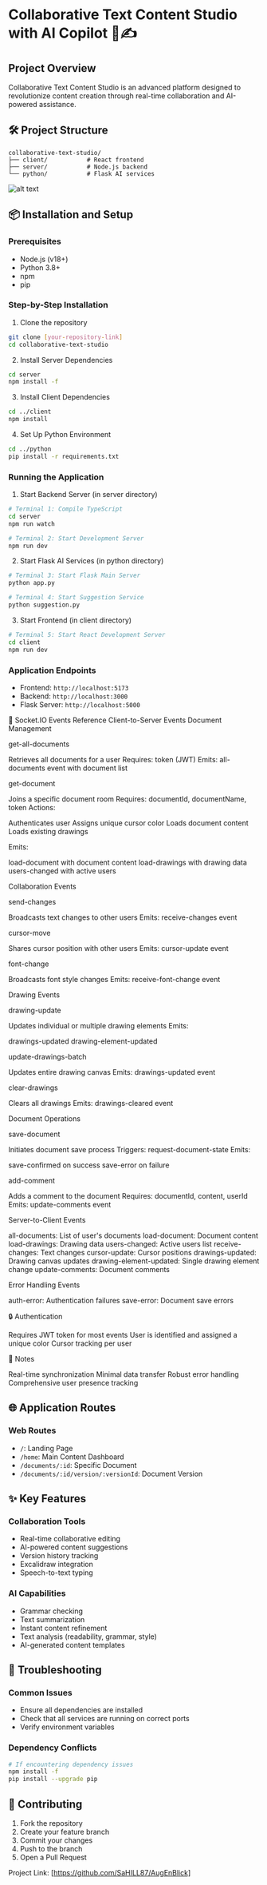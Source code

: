 # Collaborative Text Content Studio with AI Copilot 🚀✍️

## Project Overview

Collaborative Text Content Studio is an advanced platform designed to revolutionize content creation through real-time collaboration and AI-powered assistance.

## 🛠 Project Structure
```
collaborative-text-studio/
├── client/           # React frontend
├── server/           # Node.js backend
└── python/           # Flask AI services
```


![alt text](<WhatsApp Image 2025-03-05 at 12.39.44_7ef7152d.jpg>)

## 📦 Installation and Setup

### Prerequisites
- Node.js (v18+)
- Python 3.8+
- npm
- pip

### Step-by-Step Installation

1. Clone the repository
```bash
git clone [your-repository-link]
cd collaborative-text-studio
```

2. Install Server Dependencies
```bash
cd server
npm install -f
```

3. Install Client Dependencies
```bash
cd ../client
npm install
```

4. Set Up Python Environment
```bash
cd ../python
pip install -r requirements.txt
```

### Running the Application

1. Start Backend Server (in server directory)
```bash
# Terminal 1: Compile TypeScript
cd server
npm run watch

# Terminal 2: Start Development Server
npm run dev
```

2. Start Flask AI Services (in python directory)
```bash
# Terminal 3: Start Flask Main Server
python app.py

# Terminal 4: Start Suggestion Service
python suggestion.py
```

3. Start Frontend (in client directory)
```bash
# Terminal 5: Start React Development Server
cd client
npm run dev
```

### Application Endpoints

- Frontend: `http://localhost:5173`
- Backend: `http://localhost:3000`
- Flask Server: `http://localhost:5000`

🔌 Socket.IO Events Reference
Client-to-Server Events
Document Management

get-all-documents

Retrieves all documents for a user
Requires: token (JWT)
Emits: all-documents event with document list


get-document

Joins a specific document room
Requires: documentId, documentName, token
Actions:

Authenticates user
Assigns unique cursor color
Loads document content
Loads existing drawings


Emits:

load-document with document content
load-drawings with drawing data
users-changed with active users





Collaboration Events

send-changes

Broadcasts text changes to other users
Emits: receive-changes event


cursor-move

Shares cursor position with other users
Emits: cursor-update event


font-change

Broadcasts font style changes
Emits: receive-font-change event



Drawing Events

drawing-update

Updates individual or multiple drawing elements
Emits:

drawings-updated
drawing-element-updated




update-drawings-batch

Updates entire drawing canvas
Emits: drawings-updated event


clear-drawings

Clears all drawings
Emits: drawings-cleared event



Document Operations

save-document

Initiates document save process
Triggers: request-document-state
Emits:

save-confirmed on success
save-error on failure




add-comment

Adds a comment to the document
Requires: documentId, content, userId
Emits: update-comments event



Server-to-Client Events

all-documents: List of user's documents
load-document: Document content
load-drawings: Drawing data
users-changed: Active users list
receive-changes: Text changes
cursor-update: Cursor positions
drawings-updated: Drawing canvas updates
drawing-element-updated: Single drawing element change
update-comments: Document comments

Error Handling Events

auth-error: Authentication failures
save-error: Document save errors

🔒 Authentication

Requires JWT token for most events
User is identified and assigned a unique color
Cursor tracking per user

📝 Notes

Real-time synchronization
Minimal data transfer
Robust error handling
Comprehensive user presence tracking

## 🌐 Application Routes

### Web Routes
- `/`: Landing Page
- `/home`: Main Content Dashboard
- `/documents/:id`: Specific Document
- `/documents/:id/version/:versionId`: Document Version

## ✨ Key Features

### Collaboration Tools
- Real-time collaborative editing
- AI-powered content suggestions
- Version history tracking
- Excalidraw integration
- Speech-to-text typing

### AI Capabilities
- Grammar checking
- Text summarization
- Instant content refinement
- Text analysis (readability, grammar, style)
- AI-generated content templates

## 🔧 Troubleshooting

### Common Issues
- Ensure all dependencies are installed
- Check that all services are running on correct ports
- Verify environment variables

### Dependency Conflicts
```bash
# If encountering dependency issues
npm install -f
pip install --upgrade pip
```

## 🤝 Contributing

1. Fork the repository
2. Create your feature branch
3. Commit your changes
4. Push to the branch
5. Open a Pull Request



Project Link: [https://github.com/SaHILL87/AugEnBlick]


